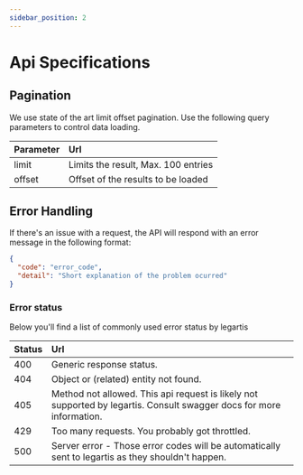 ```yaml
---
sidebar_position: 2
---
```


# Api Specifications

## Pagination

We use state of the art limit offset pagination. Use the following query parameters to control data loading.


| Parameter | Url                                 |
|:----------|:------------------------------------|
| limit     | Limits the result, Max. 100 entries |
| offset    | Offset of the results to be loaded  |



## Error Handling

If there's an issue with a request, the API will respond with an error message in the following format:

```json
{
  "code": "error_code",
  "detail": "Short explanation of the problem ocurred"
}
```

### Error status

Below you'll find a list of commonly used error status by legartis

| Status | Url                                                                                                                  |
|:-------|:---------------------------------------------------------------------------------------------------------------------|
| 400    | Generic response status.                                                                                             |
| 404    | Object or (related) entity not found.                                                                                |
| 405    | Method not allowed. This api request is likely not supported by legartis. Consult swagger docs for more information. |
| 429    | Too many requests. You probably got throttled.                                                                       |
| 500    | Server error - Those error codes will be automatically sent to legartis as they shouldn't happen.                    |


